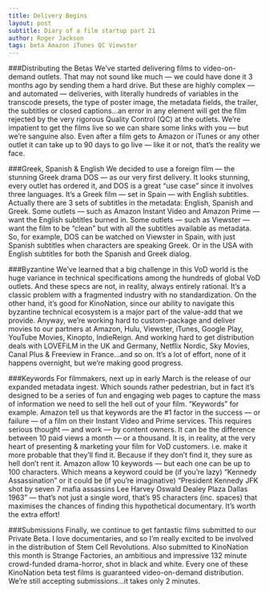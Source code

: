 ```yaml
---
title: Delivery Begins
layout: post
subtitle: Diary of a film startup part 21
author: Roger Jackson
tags: beta Amazon iTunes QC Viewster
---
```

###Distributing the Betas
We’ve started delivering films to video-on-demand outlets. That may not sound like much — we could have done it 3 months ago by sending them a hard drive. But these are highly complex — and automated — deliveries, with literally hundreds of variables in the transcode presets, the type of poster image, the metadata fields, the trailer, the subtitles or closed captions…an error in any element will get the film rejected by the very rigorous Quality Control (QC) at the outlets. We’re impatient to get the films live so we can share some links with you — but we’re sanguine also. Even after a film gets to Amazon or iTunes or any other outlet it can take up to 90 days to go live — like it or not, that’s the reality we face.

###Greek, Spanish & English
We decided to use a foreign film — the stunning Greek drama DOS — as our very first delivery. It looks stunning, every outlet has ordered it, and DOS is a great “use case” since it involves three languages. It’s a Greek film — set in Spain — with English subtitles. Actually there are 3 sets of subtitles in the metadata: English, Spanish and Greek. Some outlets — such as Amazon Instant Video and Amazon Prime — want the English subtitles burned in. Some outlets — such as Viewster — want the film to be “clean” but with all the subtitles available as metadata. So, for example, DOS can be watched on Viewster in Spain, with just Spanish subtitles when characters are speaking Greek. Or in the USA with English subtitles for both the Spanish and Greek dialog.

###Byzantine
We’ve learned that a big challenge in this VoD world is the huge variance in technical specifications among the hundreds of global VoD outlets. And these specs are not, in reality, always entirely rational. It’s a classic problem with a fragmented industry with no standardization. On the other hand, it’s good for KinoNation, since our ability to navigate this byzantine technical ecosystem is a major part of the value-add that we provide. Anyway, we’re working hard to custom-package and deliver movies to our partners at Amazon, Hulu, Viewster, iTunes, Google Play, YouTube Movies, Kinopto, IndieReign. And working hard to get distribution deals with LOVEFiLM in the UK and Germany, Netflix Nordic, Sky Movies, Canal Plus & Freeview in France…and so on. It’s a lot of effort, none of it happens overnight, but we’re making good progress.

###Keywords
For filmmakers, next up in early March is the release of our expanded metadata ingest. Which sounds rather pedestrian, but in fact it’s designed to be a series of fun and engaging web pages to capture the mass of information we need to sell the hell out of your film. “Keywords” for example. Amazon tell us that keywords are the #1 factor in the success — or failure — of a film on their Instant Video and Prime services. This requires serious thought — and work — by content owners. It can be the difference between 10 paid views a month — or a thousand. It is, in reality, at the very heart of presenting & marketing your film for VoD customers. i.e. make it more probable that they’ll find it. Because if they don’t find it, they sure as hell don’t rent it. Amazon allow 10 keywords — but each one can be up to 100 characters. Which means a keyword could be (if you’re lazy) “Kennedy Assassination” or it could be (if you’re imaginative) “President Kennedy JFK shot by seven 7 mafia assassins Lee Harvey Oswald Dealey Plaza Dallas 1963” — that’s not just a single word, that’s 95 characters (inc. spaces) that maximises the chances of finding this hypothetical documentary. It’s worth the extra effort!

###Submissions
Finally, we continue to get fantastic films submitted to our Private Beta. I love documentaries, and so I’m really excited to be involved in the distribution of Stem Cell Revolutions. Also submitted to KinoNation this month is Strange Factories, an ambitious and impressive 132 minute crowd-funded drama-horror, shot in black and white. Every one of these KinoNation beta test films is guaranteed video-on-demand distribution. We’re still accepting submissions…it takes only 2 minutes.

